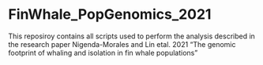 # FinWhale_PopGenomics_2021
This reposiroy contains all scripts used to perform the analysis described in the research paper Nigenda-Morales and Lin etal. 2021 “The genomic footprint of whaling and isolation in fin whale populations”
